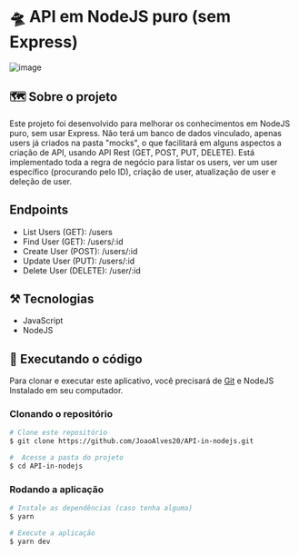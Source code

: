 # 🛸 API em NodeJS puro (sem Express)

![image](https://miro.medium.com/v2/resize:fit:828/format:webp/1*_6Zxe5-EGDkbLlrqIeTsIA.png)

## 🗺️ Sobre o projeto

Este projeto foi desenvolvido para melhorar os conhecimentos em NodeJS puro, sem usar Express. Não terá um banco de dados vinculado, apenas users já criados na pasta "mocks", o que facilitará em alguns aspectos a criação de API, usando API Rest (GET, POST, PUT, DELETE). Está implementado toda a regra de negócio para listar os users, ver um user específico (procurando pelo ID), criação de user, atualização de user e deleção de user.

## Endpoints

- List Users (GET): /users
- Find User (GET): /users/:id
- Create User (POST): /users/:id
- Update User (PUT): /users/:id
- Delete User (DELETE): /user/:id

## ⚒️ Tecnologias

- JavaScript
- NodeJS

## 🚀 Executando o código

Para clonar e executar este aplicativo, você precisará de [Git](https://git-scm.com) e NodeJS Instalado em seu computador.

### Clonando o repositório

```bash
# Clone este repositório
$ git clone https://github.com/JoaoAlves20/API-in-nodejs.git

#  Acesse a pasta do projeto
$ cd API-in-nodejs
```

### Rodando a aplicação
```bash
# Instale as dependências (caso tenha alguma)
$ yarn

# Execute a aplicação
$ yarn dev
```